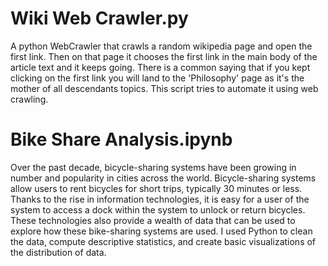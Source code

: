 # Wiki Web Crawler.py
A python WebCrawler that crawls a random wikipedia page and open the first link. Then on that page it chooses the first link in the main body of the article text and it keeps going. There is a common saying that if you kept clicking on the first link you will land to the 'Philosophy' page as it's the mother of all descendants topics. This script tries to automate it using web crawling.

# Bike Share Analysis.ipynb
Over the past decade, bicycle-sharing systems have been growing in number and popularity in cities across the world. Bicycle-sharing systems allow users to rent bicycles for short trips, typically 30 minutes or less. Thanks to the rise in information technologies, it is easy for a user of the system to access a dock within the system to unlock or return bicycles. These technologies also provide a wealth of data that can be used to explore how these bike-sharing systems are used. I used Python to clean the data, compute descriptive statistics, and create basic visualizations of the distribution of data.
